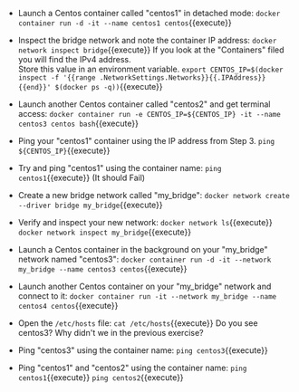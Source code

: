 - Launch a Centos container called "centos1" in detached mode:
```docker container run -d -it --name centos1 centos```{{execute}}

- Inspect the bridge network and note the container IP address:
```docker network inspect bridge```{{execute}}
If you look at the "Containers" filed you will find the IPv4 address.  
Store this value in an environment variable.
```export CENTOS_IP=$(docker inspect -f '{{range .NetworkSettings.Networks}}{{.IPAddress}}{{end}}' $(docker ps -q))```{{execute}}

- Launch another Centos container called "centos2" and get terminal access:
```docker container run -e CENTOS_IP=${CENTOS_IP} -it --name centos3 centos bash```{{execute}}

- Ping your "centos1" container using the IP address from Step 3.
```ping ${CENTOS_IP}```{{execute}}

- Try and ping "centos1" using the container name:
```ping centos1```{{execute}}
(It should Fail)

- Create a new bridge network called "my_bridge":
```docker network create --driver bridge my_bridge```{{execute}}

- Verify and inspect your new network:
```docker network ls```{{execute}}
```docker network inspect my_bridge```{{execute}}

- Launch a Centos container in the background on your "my_bridge" network named "centos3":
```docker container run -d -it --network my_bridge --name centos3 centos```{{execute}}

- Launch another Centos container on your "my_bridge" network and connect to it:
```docker container run -it --network my_bridge --name centos4 centos```{{execute}}

- Open the `/etc/hosts` file:
```cat /etc/hosts```{{execute}}
Do you see centos3? Why didn't we in the previous exercise?

- Ping "centos3" using the container name:
```ping centos3```{{execute}}

- Ping "centos1" and "centos2" using the container name:
```ping centos1```{{execute}}
```ping centos2```{{execute}}
